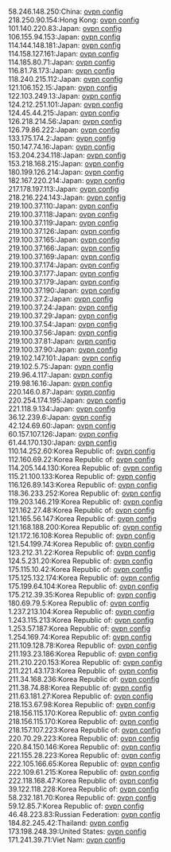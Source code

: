 58.246.148.250:China: [ovpn config](vpn/58_246_148_250.ovpn)  
218.250.90.154:Hong Kong: [ovpn config](vpn/218_250_90_154.ovpn)  
101.140.220.83:Japan: [ovpn config](vpn/101_140_220_83.ovpn)  
106.155.94.153:Japan: [ovpn config](vpn/106_155_94_153.ovpn)  
114.144.148.181:Japan: [ovpn config](vpn/114_144_148_181.ovpn)  
114.158.127.161:Japan: [ovpn config](vpn/114_158_127_161.ovpn)  
114.185.80.71:Japan: [ovpn config](vpn/114_185_80_71.ovpn)  
116.81.78.173:Japan: [ovpn config](vpn/116_81_78_173.ovpn)  
118.240.215.112:Japan: [ovpn config](vpn/118_240_215_112.ovpn)  
121.106.152.15:Japan: [ovpn config](vpn/121_106_152_15.ovpn)  
122.103.249.13:Japan: [ovpn config](vpn/122_103_249_13.ovpn)  
124.212.251.101:Japan: [ovpn config](vpn/124_212_251_101.ovpn)  
124.45.44.215:Japan: [ovpn config](vpn/124_45_44_215.ovpn)  
126.218.214.56:Japan: [ovpn config](vpn/126_218_214_56.ovpn)  
126.79.86.222:Japan: [ovpn config](vpn/126_79_86_222.ovpn)  
133.175.174.2:Japan: [ovpn config](vpn/133_175_174_2.ovpn)  
150.147.74.16:Japan: [ovpn config](vpn/150_147_74_16.ovpn)  
153.204.234.118:Japan: [ovpn config](vpn/153_204_234_118.ovpn)  
153.218.168.215:Japan: [ovpn config](vpn/153_218_168_215.ovpn)  
180.199.126.214:Japan: [ovpn config](vpn/180_199_126_214.ovpn)  
182.167.220.214:Japan: [ovpn config](vpn/182_167_220_214.ovpn)  
217.178.197.113:Japan: [ovpn config](vpn/217_178_197_113.ovpn)  
218.216.224.143:Japan: [ovpn config](vpn/218_216_224_143.ovpn)  
219.100.37.110:Japan: [ovpn config](vpn/219_100_37_110.ovpn)  
219.100.37.118:Japan: [ovpn config](vpn/219_100_37_118.ovpn)  
219.100.37.119:Japan: [ovpn config](vpn/219_100_37_119.ovpn)  
219.100.37.126:Japan: [ovpn config](vpn/219_100_37_126.ovpn)  
219.100.37.165:Japan: [ovpn config](vpn/219_100_37_165.ovpn)  
219.100.37.166:Japan: [ovpn config](vpn/219_100_37_166.ovpn)  
219.100.37.169:Japan: [ovpn config](vpn/219_100_37_169.ovpn)  
219.100.37.174:Japan: [ovpn config](vpn/219_100_37_174.ovpn)  
219.100.37.177:Japan: [ovpn config](vpn/219_100_37_177.ovpn)  
219.100.37.179:Japan: [ovpn config](vpn/219_100_37_179.ovpn)  
219.100.37.190:Japan: [ovpn config](vpn/219_100_37_190.ovpn)  
219.100.37.2:Japan: [ovpn config](vpn/219_100_37_2.ovpn)  
219.100.37.24:Japan: [ovpn config](vpn/219_100_37_24.ovpn)  
219.100.37.29:Japan: [ovpn config](vpn/219_100_37_29.ovpn)  
219.100.37.54:Japan: [ovpn config](vpn/219_100_37_54.ovpn)  
219.100.37.56:Japan: [ovpn config](vpn/219_100_37_56.ovpn)  
219.100.37.81:Japan: [ovpn config](vpn/219_100_37_81.ovpn)  
219.100.37.90:Japan: [ovpn config](vpn/219_100_37_90.ovpn)  
219.102.147.101:Japan: [ovpn config](vpn/219_102_147_101.ovpn)  
219.102.5.75:Japan: [ovpn config](vpn/219_102_5_75.ovpn)  
219.96.4.117:Japan: [ovpn config](vpn/219_96_4_117.ovpn)  
219.98.16.16:Japan: [ovpn config](vpn/219_98_16_16.ovpn)  
220.146.0.87:Japan: [ovpn config](vpn/220_146_0_87.ovpn)  
220.254.174.195:Japan: [ovpn config](vpn/220_254_174_195.ovpn)  
221.118.9.134:Japan: [ovpn config](vpn/221_118_9_134.ovpn)  
36.12.239.6:Japan: [ovpn config](vpn/36_12_239_6.ovpn)  
42.124.69.60:Japan: [ovpn config](vpn/42_124_69_60.ovpn)  
60.157.107.126:Japan: [ovpn config](vpn/60_157_107_126.ovpn)  
61.44.170.130:Japan: [ovpn config](vpn/61_44_170_130.ovpn)  
110.14.252.60:Korea Republic of: [ovpn config](vpn/110_14_252_60.ovpn)  
112.160.69.22:Korea Republic of: [ovpn config](vpn/112_160_69_22.ovpn)  
114.205.144.130:Korea Republic of: [ovpn config](vpn/114_205_144_130.ovpn)  
115.21.100.133:Korea Republic of: [ovpn config](vpn/115_21_100_133.ovpn)  
116.126.89.143:Korea Republic of: [ovpn config](vpn/116_126_89_143.ovpn)  
118.36.233.252:Korea Republic of: [ovpn config](vpn/118_36_233_252.ovpn)  
119.203.146.219:Korea Republic of: [ovpn config](vpn/119_203_146_219.ovpn)  
121.162.27.48:Korea Republic of: [ovpn config](vpn/121_162_27_48.ovpn)  
121.165.56.147:Korea Republic of: [ovpn config](vpn/121_165_56_147.ovpn)  
121.168.188.200:Korea Republic of: [ovpn config](vpn/121_168_188_200.ovpn)  
121.172.16.108:Korea Republic of: [ovpn config](vpn/121_172_16_108.ovpn)  
121.54.199.74:Korea Republic of: [ovpn config](vpn/121_54_199_74.ovpn)  
123.212.31.22:Korea Republic of: [ovpn config](vpn/123_212_31_22.ovpn)  
124.5.231.20:Korea Republic of: [ovpn config](vpn/124_5_231_20.ovpn)  
175.115.10.42:Korea Republic of: [ovpn config](vpn/175_115_10_42.ovpn)  
175.125.132.174:Korea Republic of: [ovpn config](vpn/175_125_132_174.ovpn)  
175.199.64.104:Korea Republic of: [ovpn config](vpn/175_199_64_104.ovpn)  
175.212.39.35:Korea Republic of: [ovpn config](vpn/175_212_39_35.ovpn)  
180.69.79.5:Korea Republic of: [ovpn config](vpn/180_69_79_5.ovpn)  
1.237.213.104:Korea Republic of: [ovpn config](vpn/1_237_213_104.ovpn)  
1.243.115.213:Korea Republic of: [ovpn config](vpn/1_243_115_213.ovpn)  
1.253.57.187:Korea Republic of: [ovpn config](vpn/1_253_57_187.ovpn)  
1.254.169.74:Korea Republic of: [ovpn config](vpn/1_254_169_74.ovpn)  
211.109.128.78:Korea Republic of: [ovpn config](vpn/211_109_128_78.ovpn)  
211.193.23.186:Korea Republic of: [ovpn config](vpn/211_193_23_186.ovpn)  
211.210.220.153:Korea Republic of: [ovpn config](vpn/211_210_220_153.ovpn)  
211.221.43.173:Korea Republic of: [ovpn config](vpn/211_221_43_173.ovpn)  
211.34.168.236:Korea Republic of: [ovpn config](vpn/211_34_168_236.ovpn)  
211.38.74.88:Korea Republic of: [ovpn config](vpn/211_38_74_88.ovpn)  
211.63.181.27:Korea Republic of: [ovpn config](vpn/211_63_181_27.ovpn)  
218.153.67.98:Korea Republic of: [ovpn config](vpn/218_153_67_98.ovpn)  
218.156.115.170:Korea Republic of: [ovpn config](vpn/218_156_115_170.ovpn)  
218.156.115.170:Korea Republic of: [ovpn config](vpn/218_156_115_170.ovpn)  
218.157.107.223:Korea Republic of: [ovpn config](vpn/218_157_107_223.ovpn)  
220.70.29.223:Korea Republic of: [ovpn config](vpn/220_70_29_223.ovpn)  
220.84.150.146:Korea Republic of: [ovpn config](vpn/220_84_150_146.ovpn)  
221.155.28.223:Korea Republic of: [ovpn config](vpn/221_155_28_223.ovpn)  
222.105.166.65:Korea Republic of: [ovpn config](vpn/222_105_166_65.ovpn)  
222.109.61.215:Korea Republic of: [ovpn config](vpn/222_109_61_215.ovpn)  
222.118.168.47:Korea Republic of: [ovpn config](vpn/222_118_168_47.ovpn)  
39.122.118.228:Korea Republic of: [ovpn config](vpn/39_122_118_228.ovpn)  
58.232.181.70:Korea Republic of: [ovpn config](vpn/58_232_181_70.ovpn)  
59.12.85.7:Korea Republic of: [ovpn config](vpn/59_12_85_7.ovpn)  
46.48.223.83:Russian Federation: [ovpn config](vpn/46_48_223_83.ovpn)  
184.82.245.42:Thailand: [ovpn config](vpn/184_82_245_42.ovpn)  
173.198.248.39:United States: [ovpn config](vpn/173_198_248_39.ovpn)  
171.241.39.71:Viet Nam: [ovpn config](vpn/171_241_39_71.ovpn)  
